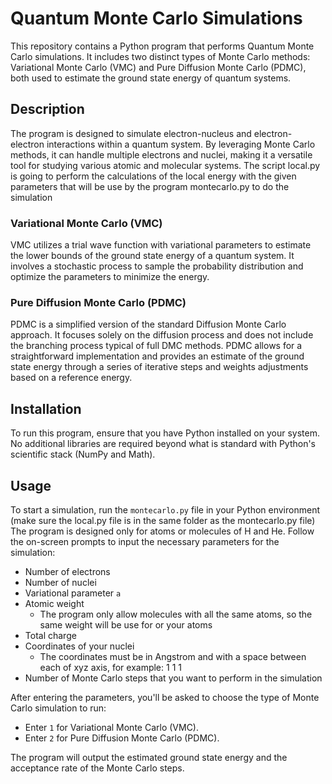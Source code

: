 # Quantum Monte Carlo Simulations

This repository contains a Python program that performs Quantum Monte Carlo simulations. It includes two distinct types of Monte Carlo methods: Variational Monte Carlo (VMC) and Pure Diffusion Monte Carlo (PDMC), both used to estimate the ground state energy of quantum systems.

## Description

The program is designed to simulate electron-nucleus and electron-electron interactions within a quantum system. By leveraging Monte Carlo methods, it can handle multiple electrons and nuclei, making it a versatile tool for studying various atomic and molecular systems. The script local.py is going to perform the 
calculations of the local energy with the given parameters that will be use by the program montecarlo.py to do the simulation

### Variational Monte Carlo (VMC)

VMC utilizes a trial wave function with variational parameters to estimate the lower bounds of the ground state energy of a quantum system. It involves a stochastic process to sample the probability distribution and optimize the parameters to minimize the energy.

### Pure Diffusion Monte Carlo (PDMC)

PDMC is a simplified version of the standard Diffusion Monte Carlo approach. It focuses solely on the diffusion process and does not include the branching process typical of full DMC methods. PDMC allows for a straightforward implementation and provides an estimate of the ground state energy through a series of iterative steps and weights adjustments based on a reference energy.

## Installation

To run this program, ensure that you have Python installed on your system. No additional libraries are required beyond what is standard with Python's scientific stack (NumPy and Math).

## Usage

To start a simulation, run the `montecarlo.py` file in your Python environment (make sure the local.py file is in the same folder as the montecarlo.py file)
The program is designed only for atoms or molecules of H and He.
Follow the on-screen prompts to input the necessary parameters for the simulation:

- Number of electrons
- Number of nuclei
- Variational parameter `a`
- Atomic weight
    - The program only allow molecules with all the same atoms, so the same weight will be use for or your atoms
- Total charge
- Coordinates of your nuclei 
    - The coordinates must be in Angstrom and with a space between each of xyz axis, for example: 1 1 1
- Number of Monte Carlo steps that you want to perform in the simulation

After entering the parameters, you'll be asked to choose the type of Monte Carlo simulation to run:

- Enter `1` for Variational Monte Carlo (VMC).
- Enter `2` for Pure Diffusion Monte Carlo (PDMC).

The program will output the estimated ground state energy and the acceptance rate of the Monte Carlo steps.


